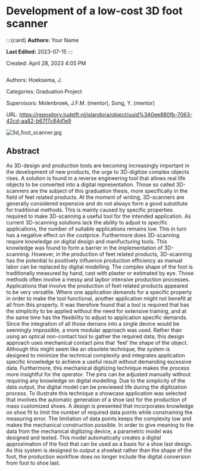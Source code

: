 # Development of a low-cost 3D foot scanner

:::{card}
**Authors:** Your Name

**Last Edited:** 2023-07-15
:::


Created: April 28, 2023 4:05 PM

```{tags} 3d-scans, personalized
```

Authors: Hoeksema, J.

Categories: Graduation Project

Supervisors: Molenbroek, J.F.M. (mentor), Song, Y. (mentor)

URL: https://repository.tudelft.nl/islandora/object/uuid%3A0ee880fb-7063-42cd-aa82-b67f7c84d1e9

![3d_foot_scanner.jpg](3d_foot_scanner.jpg)

## Abstract

As 3D-design and production tools are becoming increasingly important in the development of new products, the urge to 3D-digitize complex objects rises. A solution is found in a reverse engineering tool that allows real life objects to be converted into a digital representation. Those so called 3D-scanners are the subject of this graduation thesis, more specifically in the field of feet related products. At the moment of writing, 3D-scanners are generally considered expensive and do not always form a good substitute for traditional methods. This is mainly caused by specific properties required to make 3D-scanning a useful tool for the intended application. As current 3D-scanning solutions lack the ability to adjust to specific applications, the number of suitable applications remains low. This in turn has a negative effect on the costprice. Furthermore does 3D-scanning require knowledge on digital design and manifucturing tools. This knowledge was found to form a barrier in the implementation of 3D-scanning. However, in the production of feet related products, 3D-scanning has the potential to positively influence production efficiency as manual labor can be replaced by digital modelling. The complex shape of the foot is traditionally measured by hand, cast with plaster or estimated by eye. Those methods often involve a messy and laybor intensive production processes. Applications that involve the production of feet related products appeared to be very versatile. Where one application demands for a specific property in order to make the tool functional, another application might not benefit at all from this property. It was therefore found that a tool is required that has the simplicity to be applied without the need for extensive training, and at the same time has the flexibility to adjust to application specific demands. Since the integration of all those demans into a single device would be seemingly impossible, a more modular approach was used. Rather than using an optical non-contact tool to gather the required data, this design approach uses mechanical contact pins that ‘feel’ the shape of the object. Although this might seem like an obsolete technique, the system is designed to minimize the technical complexity and integrates application specific knowledge to achieve a useful result without demanding excessive data. Furthermore, this mechanical digitizing technique makes the process more insightful for the operator. The pins can be adjusted manually without requiring any knowledge on digital modelling. Due to the simplicity of the data output, the digital model can be previewed life during the digitization process. To illustrate this technique a showcase application was selected that involves the automatic generation of a shoe last for the production of mass customized shoes. A design is presented that incorporates knowledge on shoe fit to limit the number of required data points while constraining the measuring error. The limitation of data points keeps the complexity low and makes the mechanical construction possible. In order to give meaning to the data from the mechanical digitizing device, a parametric model was designed and tested. This model automatically creates a digital approximation of the foot that can be used as a basis for a shoe last design. As this system is designed to output a shoelast rather than the shape of the foot, the production workflow does no longer include the digital conversion from foot to shoe last.